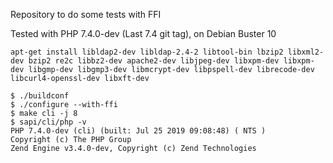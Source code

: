 Repository to do some tests with FFI

Tested with PHP 7.4.0-dev (Last 7.4 git tag), on Debian Buster 10



```
apt-get install libldap2-dev libldap-2.4-2 libtool-bin lbzip2 libxml2-dev bzip2 re2c libbz2-dev apache2-dev libjpeg-dev libxpm-dev libxpm-dev libgmp-dev libgmp3-dev libmcrypt-dev libpspell-dev librecode-dev libcurl4-openssl-dev libxft-dev
```

```
$ ./buildconf
$ ./configure --with-ffi
$ make cli -j 8
$ sapi/cli/php -v
PHP 7.4.0-dev (cli) (built: Jul 25 2019 09:08:48) ( NTS )
Copyright (c) The PHP Group
Zend Engine v3.4.0-dev, Copyright (c) Zend Technologies
```
